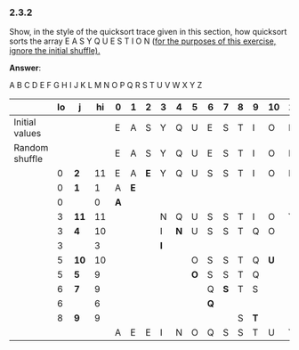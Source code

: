 ### 2.3.2

Show, in the style of the quicksort trace given in this section, how quicksort sorts the array E A S Y Q U E S T I O N (<u>for the purposes of this exercise, ignore the initial shuffle).</u>

**Answer**:

A B C D E F G H I J K L M N O P Q R S T U V W X Y Z

|                | lo   | j      | hi   | 0     | 1     | 2     | 3     | 4     | 5     | 6     | 7     | 8    | 9     | 10    | 11    |
| -------------- | ---- | ------ | ---- | ----- | ----- | ----- | ----- | ----- | ----- | ----- | ----- | ---- | ----- | ----- | ----- |
| Initial values |      |        |      | E     | A     | S     | Y     | Q     | U     | E     | S     | T    | I     | O     | N     |
| Random shuffle |      |        |      | E     | A     | S     | Y     | Q     | U     | E     | S     | T    | I     | O     | N     |
|                | 0    | **2**  | 11   | E     | A     | **E** | Y     | Q     | U     | S     | S     | T    | I     | O     | N     |
|                | 0    | **1**  | 1    | A     | **E** |       |       |       |       |       |       |      |       |       |       |
|                | 0    |        | 0    | **A** |       |       |       |       |       |       |       |      |       |       |       |
|                | 3    | **11** | 11   |       |       |       | N     | Q     | U     | S     | S     | T    | I     | O     | **Y** |
|                | 3    | **4**  | 10   |       |       |       | I     | **N** | U     | S     | S     | T    | Q     | O     |       |
|                | 3    |        | 3    |       |       |       | **I** |       |       |       |       |      |       |       |       |
|                | 5    | **10** | 10   |       |       |       |       |       | O     | S     | S     | T    | Q     | **U** |       |
|                | 5    | **5**  | 9    |       |       |       |       |       | **O** | S     | S     | T    | Q     |       |       |
|                | 6    | **7**  | 9    |       |       |       |       |       |       | Q     | **S** | T    | S     |       |       |
|                | 6    |        | 6    |       |       |       |       |       |       | **Q** |       |      |       |       |       |
|                | 8    | **9**  | 9    |       |       |       |       |       |       |       |       | S    | **T** |       |       |
|                |      |        |      | A     | E     | E     | I     | N     | O     | Q     | S     | S    | T     | U     | Y     |

